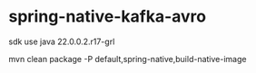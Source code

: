 # spring-native-kafka-avro


sdk use java 22.0.0.2.r17-grl 

mvn clean package -P default,spring-native,build-native-image
